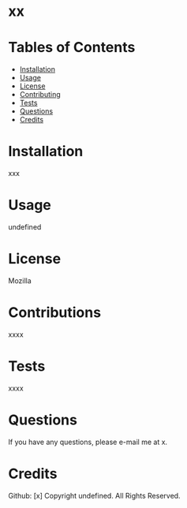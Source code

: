 # xx
# Tables of Contents
* [Installation](#installation)
* [Usage](#usage)
* [License](#license)
* [Contributing](#contributing)
* [Tests](#tests)
* [Questions](#questions)
* [Credits](#credits)
# Installation
xxx
# Usage
undefined
# License
Mozilla
# Contributions
xxxx
# Tests
xxxx
# Questions
If you have any questions, please e-mail me at x.
# Credits
Github: [x]
Copyright undefined. All Rights Reserved.


